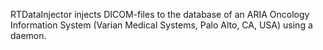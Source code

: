 RTDataInjector injects DICOM-files to the database of an ARIA Oncology Information System (Varian Medical Systems, Palo Alto, CA, USA) using a daemon. 
